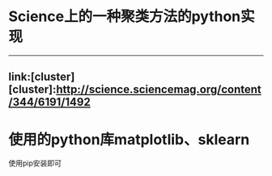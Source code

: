 # Science上的一种聚类方法的python实现
---
link:[cluster]
[cluster]:http://science.sciencemag.org/content/344/6191/1492 
---
# 使用的python库matplotlib、sklearn
使用pip安装即可
